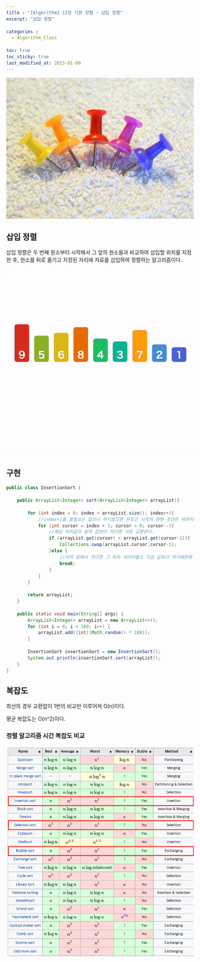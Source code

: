 ```yaml
---
title : "[Algorithm] 12장 기본 정렬 - 삽입 정렬"
excerpt: "삽입 정렬"

categories :
  - Algorithm_Class

toc: true
toc_sticky: true
last_modified_at: 2023-01-09
---
```


![algorithms12_image1.jpg](/assets/images/algorithms12_image1.jpg?raw=true)

## 삽입 정렬

삽입 정렬은 두 번째 원소부터 시작해서 그 앞의 원소들과 비교하여 삽입할 위치를 지정한 후, 원소를 뒤로 옮기고 지정된 자리에 자료를 삽입하여 정렬하는 알고리즘이다.

![algorithms12_image2.gif](/assets/images/algorithms12_image2.gif?raw=true)

## 구현

```java
public class InsertionSort {

    public ArrayList<Integer> sort(ArrayList<Integer> arrayList){

        for (int index = 0; index < arrayList.size(); index++){
            //index+1을 할필요는 없으나 하지않으면 무조건 시작의 한번 조건은 버려지기때문에 +1을 하여 하나의 조건도 버리지 않는다.
            for (int cursor = index + 1; cursor > 0; cursor--){
                //해당 위치값이 앞의 값보다 작다면 서로 교환한다.
                if (arrayList.get(cursor) < arrayList.get(cursor-1)){
                    Collections.swap(arrayList,cursor,cursor-1);
                }else {
                    //이미 앞에서 작다면 그 뒤의 데이터들도 지금 값보다 작기때문에 비교할 필요가 없다.
                    break;
                }
            }
        }

        return arrayList;
    }

    public static void main(String[] args) {
        ArrayList<Integer> arrayList = new ArrayList<>();
        for (int i = 0; i < 100; i++) {
            arrayList.add((int)(Math.random() * 100));
        }

        InsertionSort insertionSort = new InsertionSort();
        System.out.println(insertionSort.sort(arrayList));
    }
}
```

## 복잡도

최선의 경우 교환없이 1번의 비교만 이루어져 O(n)이다.

평균 복잡도는 O(n^2)이다.

### 정렬 알고리즘 시간 복잡도 비교

![algorithms12_image3.png](/assets/images/algorithms12_image3.png?raw=true)
